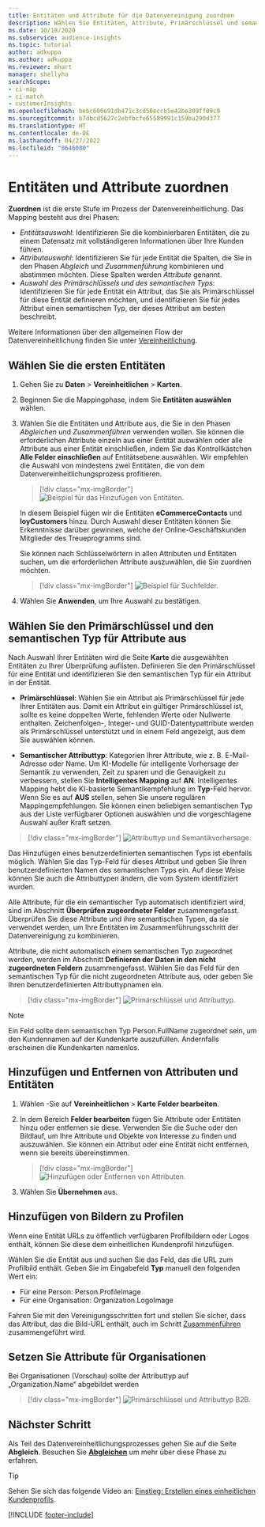 ```yaml
---
title: Entitäten und Attribute für die Datenvereinigung zuordnen
description: Wählen Sie Entitäten, Attribute, Primärschlüssel und semantische Typen aus, um Daten dem vereinheitlichten Kund*innenprofil zuzuordnen.
ms.date: 10/18/2020
ms.subservice: audience-insights
ms.topic: tutorial
author: adkuppa
ms.author: adkuppa
ms.reviewer: mhart
manager: shellyha
searchScope:
- ci-map
- ci-match
- customerInsights
ms.openlocfilehash: bebc600e91db471c3cd50eccb5e42be309ff09c9
ms.sourcegitcommit: b7dbcd5627c2ebfbcfe65589991c159ba290d377
ms.translationtype: HT
ms.contentlocale: de-DE
ms.lasthandoff: 04/27/2022
ms.locfileid: "8646080"
---
```

# <a name="map-entities-and-attributes"></a>Entitäten und Attribute zuordnen

**Zuordnen** ist die erste Stufe im Prozess der Datenvereinheitlichung. Das Mapping besteht aus drei Phasen:

- *Entitätsauswahl*: Identifizieren Sie die kombinierbaren Entitäten, die zu einem Datensatz mit vollständigeren Informationen über Ihre Kunden führen.
- *Attributauswahl*: Identifizieren Sie für jede Entität die Spalten, die Sie in den Phasen *Abgleich* und *Zusammenführung* kombinieren und abstimmen möchten. Diese Spalten werden *Attribute* genannt.
- *Auswahl des Primärschlüssels und des semantischen Typs*: Identifizieren Sie für jede Entität ein Attribut, das Sie als Primärschlüssel für diese Entität definieren möchten, und identifizieren Sie für jedes Attribut einen semantischen Typ, der dieses Attribut am besten beschreibt.

Weitere Informationen über den allgemeinen Flow der Datenvereinheitlichung finden Sie unter [Vereinheitlichung](data-unification.md).

## <a name="select-the-first-entities"></a>Wählen Sie die ersten Entitäten

1. Gehen Sie zu **Daten** > **Vereinheitlichen** > **Karten**.

2. Beginnen Sie die Mappingphase, indem Sie **Entitäten auswählen** wählen.

3. Wählen Sie die Entitäten und Attribute aus, die Sie in den Phasen *Abgleichen* und *Zusammenführen* verwenden wollen. Sie können die erforderlichen Attribute einzeln aus einer Entität auswählen oder alle Attribute aus einer Entität einschließen, indem Sie das Kontrollkästchen **Alle Felder einschließen** auf Entitätsebene auswählen. Wir empfehlen die Auswahl von mindestens zwei Entitäten, die von dem Datenvereinheitlichungsprozess profitieren.

   > [!div class="mx-imgBorder"]
   > ![Beispiel für das Hinzufügen von Entitäten.](media/data-manager-configure-map-add-entities-example.png "Beispiel für das Hinzufügen von Entitäten")

   In diesem Beispiel fügen wir die Entitäten **eCommerceContacts** und **loyCustomers** hinzu. Durch Auswahl dieser Entitäten können Sie Erkenntnisse darüber gewinnen, welche der Online-Geschäftskunden Mitglieder des Treueprogramms sind.
   
   Sie können nach Schlüsselwörtern in allen Attributen und Entitäten suchen, um die erforderlichen Attribute auszuwählen, die Sie zuordnen möchten.
   
     > [!div class="mx-imgBorder"]
   > ![Beispiel für Suchfelder.](media/data-manager-configure-map-search-fields-example.png "Beispiel für Suchfelder")

4. Wählen Sie **Anwenden**, um Ihre Auswahl zu bestätigen.

## <a name="select-primary-key-and-semantic-type-for-attributes"></a>Wählen Sie den Primärschlüssel und den semantischen Typ für Attribute aus

Nach Auswahl Ihrer Entitäten wird die Seite **Karte** die ausgewählten Entitäten zu Ihrer Überprüfung auflisten. Definieren Sie den Primärschlüssel für eine Entität und identifizieren Sie den semantischen Typ für ein Attribut in der Entität.

- **Primärschlüssel**: Wählen Sie ein Attribut als Primärschlüssel für jede Ihrer Entitäten aus. Damit ein Attribut ein gültiger Primärschlüssel ist, sollte es keine doppelten Werte, fehlenden Werte oder Nullwerte enthalten. Zeichenfolgen-, Integer- und GUID-Datentypattribute werden als Primärschlüssel unterstützt und in einem Feld angezeigt, aus dem Sie auswählen können.

- **Semantischer Attributtyp**: Kategorien Ihrer Attribute, wie z. B. E-Mail-Adresse oder Name. Um KI-Modelle für intelligente Vorhersage der Semantik zu verwenden, Zeit zu sparen und die Genauigkeit zu verbessern, stellen Sie **Intelligentes Mapping** auf **AN**. Intelligentes Mapping hebt die KI-basierte Semantikempfehlung im **Typ**-Feld hervor. Wenn Sie es auf **AUS** stellen, sehen Sie unsere regulären Mappingempfehlungen. Sie können einen beliebigen semantischen Typ aus der Liste verfügbarer Optionen auswählen und die vorgeschlagene Auswahl außer Kraft setzen.

> [!div class="mx-imgBorder"]
> ![Attributtyp und Semantikvorhersage.](media/data-manager-configure-map-add-attributes-semantic-prediction.png "Attributtyp und Semantikvorhersage")

Das Hinzufügen eines benutzerdefinierten semantischen Typs ist ebenfalls möglich. Wählen Sie das Typ-Feld für dieses Attribut und geben Sie Ihren benutzerdefinierten Namen des semantischen Typs ein. Auf diese Weise können Sie auch die Attributtypen ändern, die vom System identifiziert wurden.

Alle Attribute, für die ein semantischer Typ automatisch identifiziert wird, sind im Abschnitt **Überprüfen zugeordneter Felder** zusammengefasst. Überprüfen Sie diese Attribute und ihre semantischen Typen, da sie verwendet werden, um Ihre Entitäten im Zusammenführungsschritt der Datenvereinigung zu kombinieren.

Attribute, die nicht automatisch einem semantischen Typ zugeordnet werden, werden im Abschnitt **Definieren der Daten in den nicht zugeordneten Feldern** zusammengefasst. Wählen Sie das Feld für den semantischen Typ für die nicht zugeordneten Attribute aus, oder geben Sie Ihren benutzerdefinierten Attributtypnamen ein.

> [!div class="mx-imgBorder"]
> ![Primärschlüssel und Attributtyp.](media/data-manager-configure-map-add-attributes.png "Primärschlüssel und Attributtyp")

> [!NOTE]
> Ein Feld sollte dem semantischen Typ Person.FullName zugeordnet sein, um den Kundennamen auf der Kundenkarte auszufüllen. Andernfalls erscheinen die Kundenkarten namenlos. 

## <a name="add-and-remove-attributes-and-entities"></a>Hinzufügen und Entfernen von Attributen und Entitäten

1. Wählen -Sie auf **Vereinheitlichen** > **Karte** **Felder bearbeiten**.

2. In dem Bereich **Felder bearbeiten** fügen Sie Attribute oder Entitäten hinzu oder entfernen sie diese. Verwenden Sie die Suche oder den Bildlauf, um Ihre Attribute und Objekte von Interesse zu finden und auszuwählen. Sie können ein Attribut oder eine Entität nicht entfernen, wenn sie bereits übereinstimmen.

   > [!div class="mx-imgBorder"]
   > ![Hinzufügen oder Entfernen von Attributen.](media/configure-data-map-edit.png "Attribute hinzufügen oder entfernen")

3. Wählen Sie **Übernehmen** aus.

## <a name="add-images-to-profiles"></a>Hinzufügen von Bildern zu Profilen

Wenn eine Entität URLs zu öffentlich verfügbaren Profilbildern oder Logos enthält, können Sie diese dem einheitlichen Kundenprofil hinzufügen.

Wählen Sie die Entität aus und suchen Sie das Feld, das die URL zum Profilbild enthält. Geben Sie im Eingabefeld **Typ** manuell den folgenden Wert ein: 
- Für eine Person: Person.ProfileImage
- Für eine Organisation: Organization.LogoImage

Fahren Sie mit den Vereinigungsschritten fort und stellen Sie sicher, dass das Attribut, das die Bild-URL enthält, auch im Schritt [Zusammenführen](merge-entities.md) zusammengeführt wird.

## <a name="set-attributes-for-organizations"></a>Setzen Sie Attribute für Organisationen

Bei Organisationen (Vorschau) sollte der Attributtyp auf „Organization.Name“ abgebildet werden
> [!div class="mx-imgBorder"]
> ![Primärschlüssel und Attributtyp B2B.](media/configure-data-map-edit-b2b.png "Primärschlüssel und Attributtyp B2B")

## <a name="next-step"></a>Nächster Schritt

Als Teil des Datenvereinheitlichungsprozesses gehen Sie auf die Seite **Abgleich**. Besuchen Sie [**Abgleichen**](match-entities.md) um mehr über diese Phase zu erfahren.

> [!TIP]
> Sehen Sie sich das folgende Video an: [Einstieg: Erstellen eines einheitlichen Kundenprofils](https://youtu.be/oBfGEhucAxs).


[!INCLUDE [footer-include](includes/footer-banner.md)]